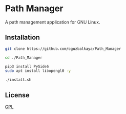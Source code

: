 # Path Manager

A path management application for GNU Linux.

## Installation


```bash
git clone https://github.com/oguzbalkaya/Path_Manager
```

```bash
cd ./Path_Manager
```
```bash
pip3 install PySide6
sudo apt install libopengl0 -y

```
```bash
./install.sh
```






## License
[GPL](https://www.gnu.org/licenses/gpl-3.0.tr.html)
